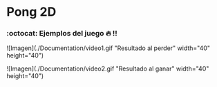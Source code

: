 # Pong 2D

### :octocat: Ejemplos del juego :fire: !!

![Imagen](./Documentation/video1.gif "Resultado al perder" width="40" height="40")

![Imagen](./Documentation/video2.gif "Resultado al ganar" width="40" height="40")
